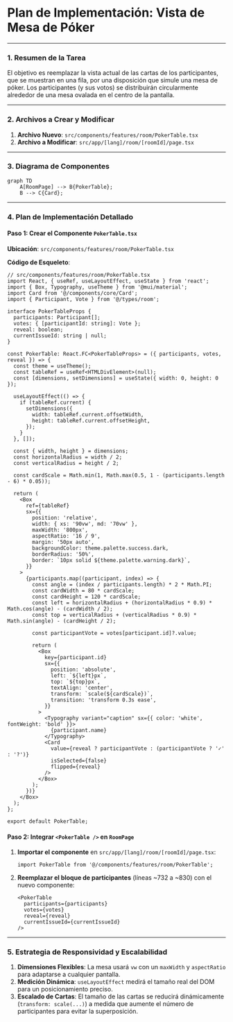 # Plan de Implementación: Vista de Mesa de Póker

---

### **1. Resumen de la Tarea**

El objetivo es reemplazar la vista actual de las cartas de los participantes, que se muestran en una fila, por una disposición que simule una mesa de póker. Los participantes (y sus votos) se distribuirán circularmente alrededor de una mesa ovalada en el centro de la pantalla.

---

### **2. Archivos a Crear y Modificar**

1.  **Archivo Nuevo**: `src/components/features/room/PokerTable.tsx`
2.  **Archivo a Modificar**: `src/app/[lang]/room/[roomId]/page.tsx`

---

### **3. Diagrama de Componentes**

```mermaid
graph TD
    A[RoomPage] --> B{PokerTable};
    B --> C{Card};
```

---

### **4. Plan de Implementación Detallado**

#### **Paso 1: Crear el Componente `PokerTable.tsx`**

**Ubicación**: `src/components/features/room/PokerTable.tsx`

**Código de Esqueleto**:

```tsx
// src/components/features/room/PokerTable.tsx
import React, { useRef, useLayoutEffect, useState } from 'react';
import { Box, Typography, useTheme } from '@mui/material';
import Card from '@/components/core/Card';
import { Participant, Vote } from '@/types/room';

interface PokerTableProps {
  participants: Participant[];
  votes: { [participantId: string]: Vote };
  reveal: boolean;
  currentIssueId: string | null;
}

const PokerTable: React.FC<PokerTableProps> = ({ participants, votes, reveal }) => {
  const theme = useTheme();
  const tableRef = useRef<HTMLDivElement>(null);
  const [dimensions, setDimensions] = useState({ width: 0, height: 0 });

  useLayoutEffect(() => {
    if (tableRef.current) {
      setDimensions({
        width: tableRef.current.offsetWidth,
        height: tableRef.current.offsetHeight,
      });
    }
  }, []);

  const { width, height } = dimensions;
  const horizontalRadius = width / 2;
  const verticalRadius = height / 2;

  const cardScale = Math.min(1, Math.max(0.5, 1 - (participants.length - 6) * 0.05));

  return (
    <Box 
      ref={tableRef}
      sx={{
        position: 'relative',
        width: { xs: '90vw', md: '70vw' },
        maxWidth: '800px',
        aspectRatio: '16 / 9',
        margin: '50px auto',
        backgroundColor: theme.palette.success.dark,
        borderRadius: '50%',
        border: `10px solid ${theme.palette.warning.dark}`,
      }}
    >
      {participants.map((participant, index) => {
        const angle = (index / participants.length) * 2 * Math.PI;
        const cardWidth = 80 * cardScale;
        const cardHeight = 120 * cardScale;
        const left = horizontalRadius + (horizontalRadius * 0.9) * Math.cos(angle) - (cardWidth / 2);
        const top = verticalRadius + (verticalRadius * 0.9) * Math.sin(angle) - (cardHeight / 2);

        const participantVote = votes[participant.id]?.value;

        return (
          <Box
            key={participant.id}
            sx={{
              position: 'absolute',
              left: `${left}px`,
              top: `${top}px`,
              textAlign: 'center',
              transform: `scale(${cardScale})`,
              transition: 'transform 0.3s ease',
            }}
          >
            <Typography variant="caption" sx={{ color: 'white', fontWeight: 'bold' }}>
              {participant.name}
            </Typography>
            <Card
              value={reveal ? participantVote : (participantVote ? '✓' : '?')}
              isSelected={false}
              flipped={reveal}
            />
          </Box>
        );
      })}
    </Box>
  );
};

export default PokerTable;
```

#### **Paso 2: Integrar `<PokerTable />` en `RoomPage`**

1.  **Importar el componente** en `src/app/[lang]/room/[roomId]/page.tsx`:
    ```tsx
    import PokerTable from '@/components/features/room/PokerTable';
    ```

2.  **Reemplazar el bloque de participantes** (líneas ~732 a ~830) con el nuevo componente:
    ```tsx
    <PokerTable
      participants={participants}
      votes={votes}
      reveal={reveal}
      currentIssueId={currentIssueId}
    />
    ```

---

### **5. Estrategia de Responsividad y Escalabilidad**

1.  **Dimensiones Flexibles**: La mesa usará `vw` con un `maxWidth` y `aspectRatio` para adaptarse a cualquier pantalla.
2.  **Medición Dinámica**: `useLayoutEffect` medirá el tamaño real del DOM para un posicionamiento preciso.
3.  **Escalado de Cartas**: El tamaño de las cartas se reducirá dinámicamente (`transform: scale(...)`) a medida que aumente el número de participantes para evitar la superposición.